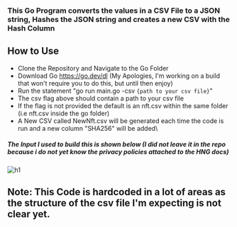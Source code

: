 ### This Go Program converts the values in a CSV File to a JSON string, Hashes the JSON string and creates a new CSV with the Hash Column

## How to Use
* Clone the Repository and Navigate to the Go Folder
* Download Go https://go.dev/dl (My Apologies, I'm working on a build that won't require you to do this, but until then enjoy)
* Run the statement "go run main.go -csv `{path to your csv file}`"
* The csv flag above should contain a path to your csv file
* If the flag is not provided the default is an nft.csv within the same folder (i.e nft.csv inside the go folder)
* A New CSV called NewNft.csv will be generated each time the code is run and a new column "SHA256" will be added\

##### The Input I used to build this is shown below (I did not leave it in the repo because i do not yet know the privacy policies attached to the HNG docs)

![h1](https://user-images.githubusercontent.com/68669102/199635609-1f0f2c34-b030-4d7d-b8a7-300dfd10aa90.PNG)

## Note: This Code is hardcoded in a lot of areas as the structure of the csv file I'm expecting is not clear yet.
